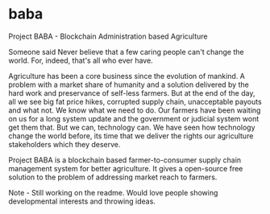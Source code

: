 # baba
Project BABA - Blockchain Administration based Agriculture

Someone said Never believe that a few caring people can't change the world. For, indeed, that's all who ever have.

Agriculture has been a core business since the evolution of mankind. A problem with a market share of humanity and a solution delivered by the hard work and preservance of self-less farmers. But at the end of the day, all we see big fat price hikes, corrupted supply chain, unacceptable payouts and what not. We know what we need to do. Our farmers have been waiting on us for a long system update and the government or judicial system wont get them that. But we can, technology can. We have seen how technology change the world before, its time that we deliver the rights our agriculture stakeholders which they deserve. 

Project BABA is a blockchain based farmer-to-consumer supply chain management system for better agriculture. It gives a open-source free solution to the problem of addressing market reach to farmers.

Note - Still working on the readme. Would love people showing developmental interests and throwing ideas. 
